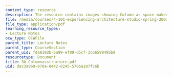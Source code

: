 ```yaml
---
content_type: resource
description: The resource contains images showing Column as space maker.
file: /media/courses/4-101-experiencing-architecture-studio-spring-2003/dac3a969070a844202455706a107fc6b_3b_Columnasstructure.pdf
file_type: application/pdf
learning_resource_types:
- Lecture Notes
ocw_type: OCWFile
parent_title: Lecture Notes
parent_type: CourseSection
parent_uid: fda8192b-6a99-ef00-d5cf-3c66599495b8
resourcetype: Document
title: 3b_Columnasstructure.pdf
uid: dac3a969-070a-8442-0245-5706a107fc6b
---
```

